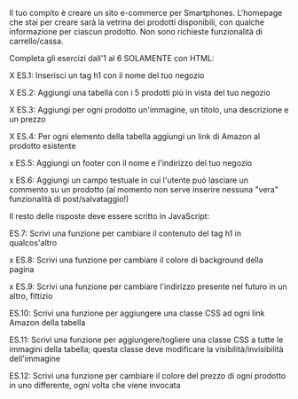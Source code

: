 Il tuo compito è creare un sito e-commerce per Smartphones. L'homepage che stai per creare sarà la vetrina dei prodotti disponibili, con qualche informazione per ciascun prodotto. Non sono richieste funzionalità di carrello/cassa.

Completa gli esercizi dall'1 al 6 SOLAMENTE con HTML:

X ES.1: Inserisci un tag h1 con il nome del tuo negozio

X ES.2: Aggiungi una tabella con i 5 prodotti più in vista del tuo negozio

X ES.3: Aggiungi per ogni prodotto un'immagine, un titolo, una descrizione e un prezzo

X ES.4: Per ogni elemento della tabella aggiungi un link di Amazon al prodotto esistente

x ES.5: Aggiungi un footer con il nome e l'indirizzo del tuo negozio

x ES.6: Aggiungi un campo testuale in cui l'utente può lasciare un commento su un prodotto (al momento non serve inserire
nessuna "vera" funzionalità di post/salvataggio!)

Il resto delle risposte deve essere scritto in JavaScript:

ES.7: Scrivi una funzione per cambiare il contenuto del tag h1 in qualcos'altro

x ES.8: Scrivi una funzione per cambiare il colore di background della pagina

x ES.9: Scrivi una funzione per cambiare l'indirizzo presente nel futuro in un altro, fittizio

ES.10: Scrivi una funzione per aggiungere una classe CSS ad ogni link Amazon della tabella

ES.11: Scrivi una funzione per aggiungere/togliere una classe CSS a tutte le immagini della tabella; questa classe deve modificare la visibilità/invisibilità dell'immagine

ES.12: Scrivi una funzione per cambiare il colore del prezzo di ogni prodotto in uno differente, ogni volta che viene invocata
